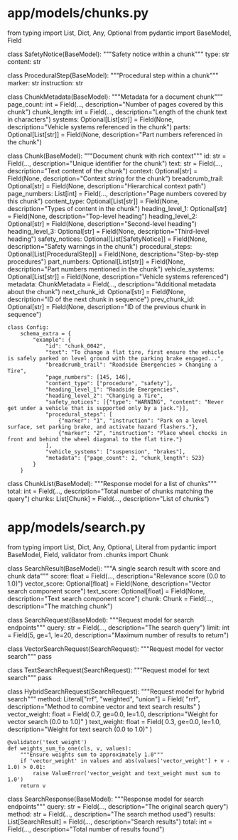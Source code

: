 # app/models/chunks.py

from typing import List, Dict, Any, Optional
from pydantic import BaseModel, Field

class SafetyNotice(BaseModel):
"""Safety notice within a chunk"""
type: str
content: str

class ProceduralStep(BaseModel):
"""Procedural step within a chunk"""
marker: str
instruction: str

class ChunkMetadata(BaseModel):
"""Metadata for a document chunk"""
page_count: int = Field(..., description="Number of pages covered by this chunk")
chunk_length: int = Field(..., description="Length of the chunk text in characters")
systems: Optional[List[str]] = Field(None, description="Vehicle systems referenced in the chunk")
parts: Optional[List[str]] = Field(None, description="Part numbers referenced in the chunk")

class Chunk(BaseModel):
"""Document chunk with rich context"""
id: str = Field(..., description="Unique identifier for the chunk")
text: str = Field(..., description="Text content of the chunk")
context: Optional[str] = Field(None, description="Context string for the chunk")
breadcrumb_trail: Optional[str] = Field(None, description="Hierarchical context path")
page_numbers: List[int] = Field(..., description="Page numbers covered by this chunk")
content_type: Optional[List[str]] = Field(None, description="Types of content in the chunk")
heading_level_1: Optional[str] = Field(None, description="Top-level heading")
heading_level_2: Optional[str] = Field(None, description="Second-level heading")
heading_level_3: Optional[str] = Field(None, description="Third-level heading")
safety_notices: Optional[List[SafetyNotice]] = Field(None, description="Safety warnings in the chunk")
procedural_steps: Optional[List[ProceduralStep]] = Field(None, description="Step-by-step procedures")
part_numbers: Optional[List[str]] = Field(None, description="Part numbers mentioned in the chunk")
vehicle_systems: Optional[List[str]] = Field(None, description="Vehicle systems referenced")
metadata: ChunkMetadata = Field(..., description="Additional metadata about the chunk")
next_chunk_id: Optional[str] = Field(None, description="ID of the next chunk in sequence")
prev_chunk_id: Optional[str] = Field(None, description="ID of the previous chunk in sequence")

    class Config:
        schema_extra = {
            "example": {
                "id": "chunk_0042",
                "text": "To change a flat tire, first ensure the vehicle is safely parked on level ground with the parking brake engaged...",
                "breadcrumb_trail": "Roadside Emergencies > Changing a Tire",
                "page_numbers": [145, 146],
                "content_type": ["procedure", "safety"],
                "heading_level_1": "Roadside Emergencies",
                "heading_level_2": "Changing a Tire",
                "safety_notices": [{"type": "WARNING", "content": "Never get under a vehicle that is supported only by a jack."}],
                "procedural_steps": [
                    {"marker": "1", "instruction": "Park on a level surface, set parking brake, and activate hazard flashers."},
                    {"marker": "2", "instruction": "Place wheel chocks in front and behind the wheel diagonal to the flat tire."}
                ],
                "vehicle_systems": ["suspension", "brakes"],
                "metadata": {"page_count": 2, "chunk_length": 523}
            }
        }

class ChunkList(BaseModel):
"""Response model for a list of chunks"""
total: int = Field(..., description="Total number of chunks matching the query")
chunks: List[Chunk] = Field(..., description="List of chunks")

# app/models/search.py

from typing import List, Dict, Any, Optional, Literal
from pydantic import BaseModel, Field, validator
from .chunks import Chunk

class SearchResult(BaseModel):
"""A single search result with score and chunk data"""
score: float = Field(..., description="Relevance score (0.0 to 1.0)")
vector_score: Optional[float] = Field(None, description="Vector search component score")
text_score: Optional[float] = Field(None, description="Text search component score")
chunk: Chunk = Field(..., description="The matching chunk")

class SearchRequest(BaseModel):
"""Request model for search endpoints"""
query: str = Field(..., description="The search query")
limit: int = Field(5, ge=1, le=20, description="Maximum number of results to return")

class VectorSearchRequest(SearchRequest):
"""Request model for vector search"""
pass

class TextSearchRequest(SearchRequest):
"""Request model for text search"""
pass

class HybridSearchRequest(SearchRequest):
"""Request model for hybrid search"""
method: Literal["rrf", "weighted", "union"] = Field(
"rrf",
description="Method to combine vector and text search results"
)
vector_weight: float = Field(
0.7,
ge=0.0,
le=1.0,
description="Weight for vector search (0.0 to 1.0)"
)
text_weight: float = Field(
0.3,
ge=0.0,
le=1.0,
description="Weight for text search (0.0 to 1.0)"
)

    @validator('text_weight')
    def weights_sum_to_one(cls, v, values):
        """Ensure weights sum to approximately 1.0"""
        if 'vector_weight' in values and abs(values['vector_weight'] + v - 1.0) > 0.01:
            raise ValueError('vector_weight and text_weight must sum to 1.0')
        return v

class SearchResponse(BaseModel):
"""Response model for search endpoints"""
query: str = Field(..., description="The original search query")
method: str = Field(..., description="The search method used")
results: List[SearchResult] = Field(..., description="Search results")
total: int = Field(..., description="Total number of results found")
